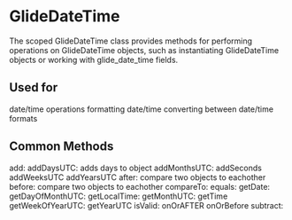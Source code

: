 # GlideDateTime

The scoped GlideDateTime class provides methods for performing operations on GlideDateTime objects, such as instantiating GlideDateTime objects or working with glide_date_time fields.

## Used for 
date/time operations
formatting date/time
converting between date/time formats

## Common Methods

add:
addDaysUTC: adds days to object
addMonthsUTC:
addSeconds
addWeeksUTC
addYearsUTC
after: compare two objects to eachother
before: compare two objects to eachother
compareTo:
equals:
getDate:
getDayOfMonthUTC:
getLocalTime:
getMonthUTC:
getTime
getWeekOfYearUTC:
getYearUTC
isValid:
onOrAFTER
onOrBefore
subtract: